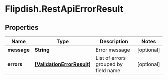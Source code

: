# Flipdish.RestApiErrorResult

## Properties
Name | Type | Description | Notes
------------ | ------------- | ------------- | -------------
**message** | **String** | Error message | [optional] 
**errors** | [**[ValidationErrorResult]**](ValidationErrorResult.md) | List of errors grouped by field name | [optional] 


